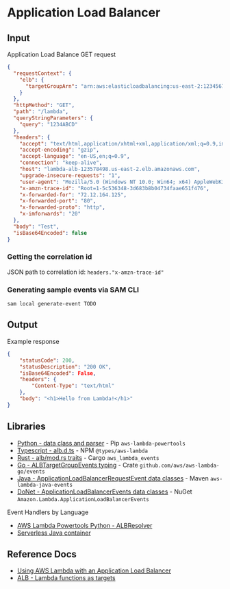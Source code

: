 # Application Load Balancer

## Input

Application Load Balance GET request

```json
{
  "requestContext": {
    "elb": {
      "targetGroupArn": "arn:aws:elasticloadbalancing:us-east-2:123456789012:targetgroup/lambda-279XGJDqGZ5rsrHC2Fjr/49e9d65c45c6791a"
    }
  },
  "httpMethod": "GET",
  "path": "/lambda",
  "queryStringParameters": {
    "query": "1234ABCD"
  },
  "headers": {
    "accept": "text/html,application/xhtml+xml,application/xml;q=0.9,image/webp,image/apng,*/*;q=0.8",
    "accept-encoding": "gzip",
    "accept-language": "en-US,en;q=0.9",
    "connection": "keep-alive",
    "host": "lambda-alb-123578498.us-east-2.elb.amazonaws.com",
    "upgrade-insecure-requests": "1",
    "user-agent": "Mozilla/5.0 (Windows NT 10.0; Win64; x64) AppleWebKit/537.36 (KHTML, like Gecko) Chrome/71.0.3578.98 Safari/537.36",
    "x-amzn-trace-id": "Root=1-5c536348-3d683b8b04734faae651f476",
    "x-forwarded-for": "72.12.164.125",
    "x-forwarded-port": "80",
    "x-forwarded-proto": "http",
    "x-imforwards": "20"
  },
  "body": "Test",
  "isBase64Encoded": false
}
```

### Getting the correlation id

JSON path to correlation id: `headers."x-amzn-trace-id"`

### Generating sample events via SAM CLI

```shell
sam local generate-event TODO
```

## Output

Example response

```json
{
    "statusCode": 200,
    "statusDescription": "200 OK",
    "isBase64Encoded": False,
    "headers": {
        "Content-Type": "text/html"
    },
    "body": "<h1>Hello from Lambda!</h1>"
}
```

## Libraries

- [Python - data class and parser](https://awslabs.github.io/aws-lambda-powertools-python/latest/utilities/data_classes/#application-load-balancer) - Pip `aws-lambda-powertools`
- [Typescript - alb.d.ts](https://github.com/DefinitelyTyped/DefinitelyTyped/blob/master/types/aws-lambda/trigger/alb.d.ts) - NPM `@types/aws-lambda`
- [Rust - alb/mod.rs traits](https://github.com/LegNeato/aws-lambda-events/blob/master/aws_lambda_events/src/alb/mod.rs) - Cargo `aws_lambda_events`
- [Go - ALBTargetGroupEvents typing](https://github.com/aws/aws-lambda-go/blob/main/events/README_ALBTargetGroupEvents.md) - Crate `github.com/aws/aws-lambda-go/events`
- [Java - ApplicationLoadBalancerRequestEvent data classes](https://github.com/aws/aws-lambda-java-libs/blob/master/aws-lambda-java-events/src/main/java/com/amazonaws/services/lambda/runtime/events/ApplicationLoadBalancerRequestEvent.javaa) - Maven `aws-lambda-java-events`
- [DoNet - ApplicationLoadBalancerEvents data classes](https://github.com/aws/aws-lambda-dotnet/tree/master/Libraries/src/Amazon.Lambda.ApplicationLoadBalancerEvents) - NuGet `Amazon.Lambda.ApplicationLoadBalancerEvents`

Event Handlers by Language

- [AWS Lambda Powertools Python - ALBResolver](https://awslabs.github.io/aws-lambda-powertools-python/latest/core/event_handler/api_gateway/)
- [Serverless Java container](https://github.com/awslabs/aws-serverless-java-container)

## Reference Docs

- [Using AWS Lambda with an Application Load Balancer](https://docs.aws.amazon.com/lambda/latest/dg/services-alb.html)
- [ALB - Lambda functions as targets](https://docs.aws.amazon.com/elasticloadbalancing/latest/application/lambda-functions.html)
